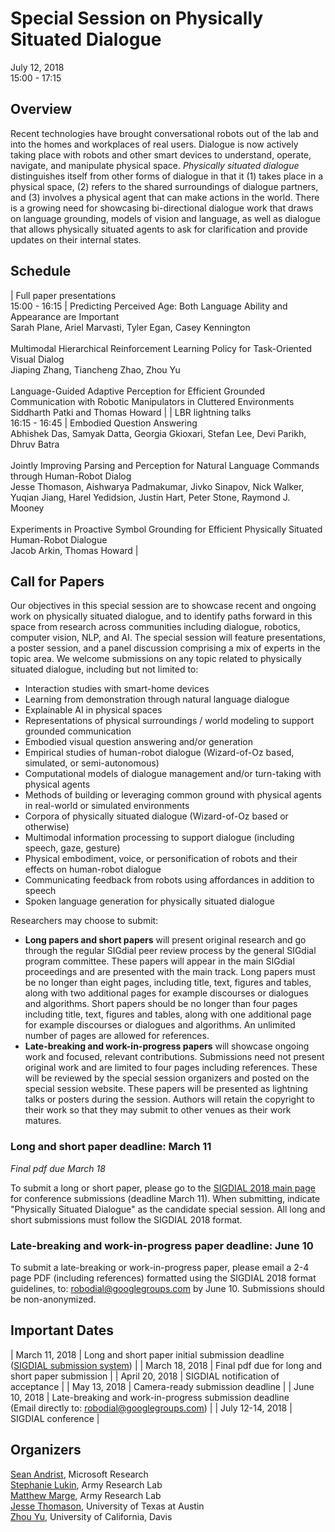 # Special Session on Physically Situated Dialogue
	
July 12, 2018<br>15:00 - 17:15

## Overview

Recent technologies have brought conversational robots out of the lab and into the homes and workplaces of real users. Dialogue is now actively taking place with robots and other smart devices to understand, operate, navigate, and manipulate physical space. _Physically situated dialogue_ distinguishes itself from other forms of dialogue in that it (1) takes place in a physical space, (2) refers to the shared surroundings of dialogue partners, and (3) involves a physical agent that can make actions in the world. There is a growing need for showcasing bi-directional dialogue work that draws on language grounding, models of vision and language, as well as dialogue that allows physically situated agents to ask for clarification and provide updates on their internal states.

## Schedule

| Full paper presentations<br>15:00 - 16:15 | Predicting Perceived Age: Both Language Ability and Appearance are Important<br>
Sarah Plane, Ariel Marvasti, Tyler Egan, Casey Kennington<br><br>
Multimodal Hierarchical Reinforcement Learning Policy for Task-Oriented Visual Dialog<br>
Jiaping Zhang, Tiancheng Zhao, Zhou Yu<br><br>
Language-Guided Adaptive Perception for Efficient Grounded Communication with Robotic Manipulators in Cluttered Environments<br>
Siddharth Patki and Thomas Howard |
| LBR lightning talks<br>16:15 - 16:45 | Embodied Question Answering<br>
Abhishek Das, Samyak Datta, Georgia Gkioxari, Stefan Lee, Devi Parikh, Dhruv Batra<br><br>
Jointly Improving Parsing and Perception for Natural Language Commands through Human-Robot Dialog<br>
Jesse Thomason, Aishwarya Padmakumar, Jivko Sinapov, Nick Walker, Yuqian Jiang, Harel Yedidsion, Justin Hart, Peter Stone, Raymond J. Mooney<br><br>
Experiments in Proactive Symbol Grounding for Efficient Physically Situated Human-Robot Dialogue<br>
Jacob Arkin, Thomas Howard |

## Call for Papers

Our objectives in this special session are to showcase recent and ongoing work on physically situated dialogue, and to identify paths forward in this space from research across communities including dialogue, robotics, computer vision, NLP, and AI. The special session will feature presentations, a poster session, and a panel discussion comprising a mix of experts in the topic area. We welcome submissions on any topic related to physically situated dialogue, including but not limited to:

 - Interaction studies with smart-home devices
 - Learning from demonstration through natural language dialogue
 - Explainable AI in physical spaces
 - Representations of physical surroundings / world modeling to support grounded communication
 - Embodied visual question answering and/or generation
 - Empirical studies of human-robot dialogue (Wizard-of-Oz based, simulated, or semi-autonomous)
 - Computational models of dialogue management and/or turn-taking with physical agents
 - Methods of building or leveraging common ground with physical agents in real-world or simulated environments
 - Corpora of physically situated dialogue (Wizard-of-Oz based or otherwise)
 - Multimodal information processing to support dialogue (including speech, gaze, gesture)
 - Physical embodiment, voice, or personification of robots and their effects on human-robot dialogue
 - Communicating feedback from robots using affordances in addition to speech
 - Spoken language generation for physically situated dialogue
	
Researchers may choose to submit:

 - **Long papers and short papers** will present original research and go through the regular SIGdial peer review process by the general SIGdial program committee. These papers will appear in the main SIGdial proceedings and are presented with the main track. Long papers must be no longer than eight pages, including title, text, figures and tables, along with two additional pages for example discourses or dialogues and algorithms. Short papers should be no longer than four pages including title, text, figures and tables, along with one additional page for example discourses or dialogues and algorithms. An unlimited number of pages are allowed for references.
 - **Late-breaking and work-in-progress papers** will showcase ongoing work and focused, relevant contributions. Submissions need not present original work and are limited to four pages including references. These will be reviewed by the special session organizers and posted on the special session website. These papers will be presented as lightning talks or posters during the session. Authors will retain the copyright to their work so that they may submit to other venues as their work matures.
		
### Long and short paper deadline: March 11

_Final pdf due March 18_

To submit a long or short paper, please go to the <a href="http://www.sigdial.org/workshops/conference19/">SIGDIAL 2018 main page</a> for conference submissions (deadline March 11). When submitting, indicate "Physically Situated Dialogue" as the candidate special session. All long and short submissions must follow the SIGDIAL 2018 format.

### Late-breaking and work-in-progress paper deadline: June 10

To submit a late-breaking or work-in-progress paper, please email a 2-4 page PDF (including references) formatted using the SIGDIAL 2018 format guidelines, to: <a href="mailto:robodial@googlegroups.com">robodial@googlegroups.com</a> by June 10. Submissions should be non-anonymized.
  
## Important Dates

| March 11, 2018 | Long and short paper initial submission deadline<br>(<a href="http://www.sigdial.org/workshops/conference19/">SIGDIAL submission system</a>) |
| March 18, 2018 | Final pdf due for long and short paper submission |
| April 20, 2018 | SIGDIAL notification of acceptance |
| May 13, 2018   | Camera-ready submission deadline |
| June 10, 2018 | Late-breaking and work-in-progress submission deadline<br>(Email directly to: <a href="mailto:robodial@googlegroups.com">robodial@googlegroups.com</a>) |
| July 12-14, 2018 | SIGDIAL conference |

## Organizers

<a href="https://www.microsoft.com/en-us/research/people/sandrist/">Sean Andrist</a>, Microsoft Research<br>
<a href="https://users.soe.ucsc.edu/~slukin">Stephanie Lukin</a>, Army Research Lab<br>
<a href="http://www.cs.cmu.edu/~mrmarge">Matthew Marge</a>, Army Research Lab<br>
<a href="https://jessethomason.com">Jesse Thomason</a>, University of Texas at Austin<br>
<a href="http://www.cs.cmu.edu/~zhouyu">Zhou Yu</a>, University of California, Davis

